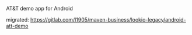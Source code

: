 AT&T demo app for Android

migrated: https://gitlab.com/l1905/maven-business/lookio-legacy/android-att-demo
